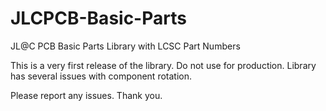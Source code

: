 # JLCPCB-Basic-Parts
JL@C PCB Basic Parts Library with LCSC Part Numbers

This is a very first release of the library.
Do not use for production. Library has several issues with component rotation.

Please report any issues. Thank you.
